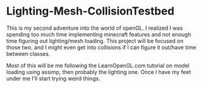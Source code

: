 # Lighting-Mesh-CollisionTestbed

This is my second adventure into the world of openGL. I realized I was spending too much time implementing minecraft features and not enough time figuring out lighting/mesh loading. This project will be focused on those two, and I might even get into collisions if I can figure it out/have time between classes.

Most of this will be me following the LearnOpenGL.com tutorial on model loading using assimp, then probably the lighting one. Once I have my feet under me I'll start trying weird things.
